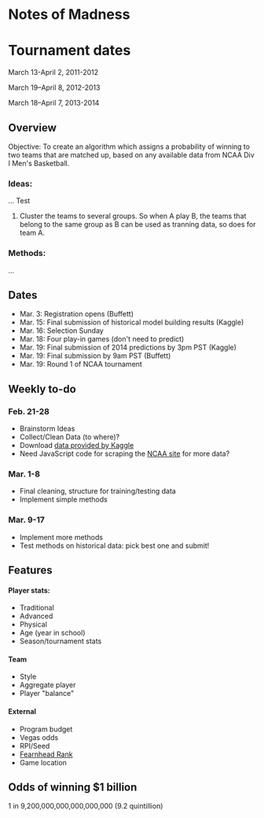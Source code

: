 Notes of Madness
================

# Tournament dates	
March 13-April 2, 2011-2012

March 19–April 8, 2012-2013

March 18–April 7, 2013-2014

Overview
--------
Objective: To create an algorithm which assigns a probability of winning to two teams that are matched up, based on any available data from NCAA Div I Men's Basketball.

### Ideas:
...
Test

1. Cluster the teams to several groups. So when A play B, the teams that belong to the same group as B can be used as tranning data, so does for team A.

### Methods:
...


Dates
--------

- Mar. 3: Registration opens (Buffett)
- Mar. 15: Final submission of historical model building results (Kaggle)
- Mar. 16: Selection Sunday
- Mar. 18: Four play-in games (don't need to predict)
- Mar. 19: Final submission of 2014 predictions by 3pm PST (Kaggle)
- Mar. 19: Final submission by 9am PST (Buffett)
- Mar. 19: Round 1 of NCAA tournament

Weekly to-do
------------

### Feb. 21-28
- Brainstorm Ideas
- Collect/Clean Data (to where)? 
- Download [data provided by Kaggle](http://www.kaggle.com/c/march-machine-learning-mania/data)
- Need JavaScript code for scraping the [NCAA site](http://stats.ncaa.org/team/inst_team_list) for more data?

### Mar. 1-8
- Final cleaning, structure for training/testing data
- Implement simple methods

### Mar. 9-17
- Implement more methods
- Test methods on historical data: pick best one and submit!

Features
-------------

#### Player stats:
- Traditional
- Advanced
- Physical
- Age (year in school)
- Season/tournament stats

#### Team
- Style
- Aggregate player
- Player "balance"

#### External
- Program budget
- Vegas odds
- RPI/Seed
- [Fearnhead Rank](http://www.maths.lancs.ac.uk/~fearnhea/Basketball.html)
- Game location

Odds of winning $1 billion
--------------------------

1 in 9,200,000,000,000,000,000 (9.2 quintillion)
